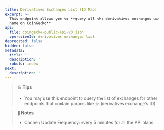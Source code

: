 ```yaml
---
title: Derivatives Exchanges List (ID Map)
excerpt: >-
  This endpoint allows you to **query all the derivatives exchanges with ID and
  name on CoinGecko**
api:
  file: coingecko-public-api-v3.json
  operationId: derivatives-exchanges-list
deprecated: false
hidden: false
metadata:
  title: ''
  description: ''
  robots: index
next:
  description: ''
---
```

> 👍 **Tips**
>
> * You may use this endpoint to query the list of exchanges for other endpoints that contain params like `id` (derivatives exchange's ID)

> 📘 **Notes**
>
> * Cache / Update Frequency: every 5 minutes for all the API plans.
